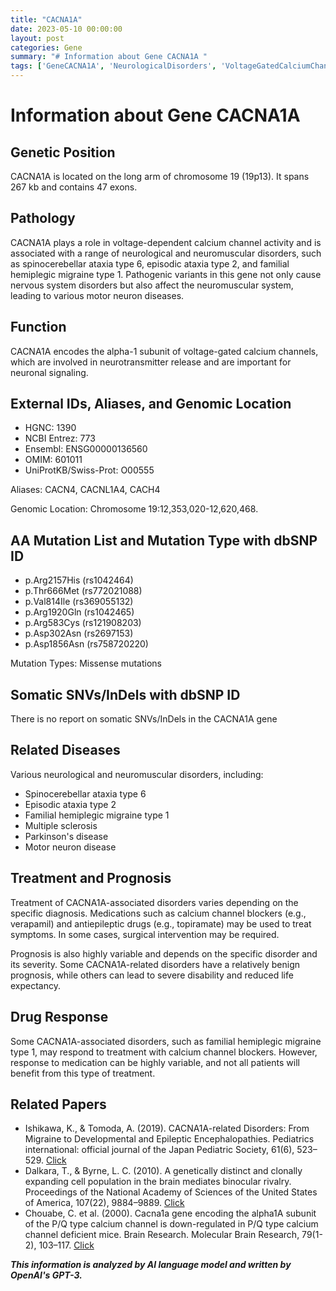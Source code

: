 ```yaml
---
title: "CACNA1A"
date: 2023-05-10 00:00:00
layout: post
categories: Gene
summary: "# Information about Gene CACNA1A "
tags: ['GeneCACNA1A', 'NeurologicalDisorders', 'VoltageGatedCalciumChannels', 'MissenseMutations', 'TreatmentOptions', 'Prognosis', 'DrugResponse', 'RelatedPapers']
---
```


# Information about Gene CACNA1A 

## Genetic Position
CACNA1A is located on the long arm of chromosome 19 (19p13). It spans 267 kb and contains 47 exons. 

## Pathology
CACNA1A plays a role in voltage-dependent calcium channel activity and is associated with a range of neurological and neuromuscular disorders, such as spinocerebellar ataxia type 6, episodic ataxia type 2, and familial hemiplegic migraine type 1. Pathogenic variants in this gene not only cause nervous system disorders but also affect the neuromuscular system, leading to various motor neuron diseases. 

## Function 
CACNA1A encodes the alpha-1 subunit of voltage-gated calcium channels, which are involved in neurotransmitter release and are important for neuronal signaling. 

## External IDs, Aliases, and Genomic Location
- HGNC: 1390
- NCBI Entrez: 773
- Ensembl: ENSG00000136560
- OMIM: 601011
- UniProtKB/Swiss-Prot: O00555

Aliases: CACN4, CACNL1A4, CACH4 

Genomic Location: Chromosome 19:12,353,020-12,620,468. 

## AA Mutation List and Mutation Type with dbSNP ID
- p.Arg2157His (rs1042464)
- p.Thr666Met (rs772021088)
- p.Val814Ile (rs369055132)
- p.Arg1920Gln (rs1042465)
- p.Arg583Cys (rs121908203)
- p.Asp302Asn (rs2697153)
- p.Asp1856Asn (rs758720220)

Mutation Types: Missense mutations

## Somatic SNVs/InDels with dbSNP ID
There is no report on somatic SNVs/InDels in the CACNA1A gene

## Related Diseases
Various neurological and neuromuscular disorders, including:
- Spinocerebellar ataxia type 6
- Episodic ataxia type 2 
- Familial hemiplegic migraine type 1
- Multiple sclerosis
- Parkinson's disease
- Motor neuron disease

## Treatment and Prognosis
Treatment of CACNA1A-associated disorders varies depending on the specific diagnosis. Medications such as calcium channel blockers (e.g., verapamil) and antiepileptic drugs (e.g., topiramate) may be used to treat symptoms. In some cases, surgical intervention may be required.

Prognosis is also highly variable and depends on the specific disorder and its severity. Some CACNA1A-related disorders have a relatively benign prognosis, while others can lead to severe disability and reduced life expectancy.

## Drug Response
Some CACNA1A-associated disorders, such as familial hemiplegic migraine type 1, may respond to treatment with calcium channel blockers. However, response to medication can be highly variable, and not all patients will benefit from this type of treatment.

## Related Papers
- Ishikawa, K., & Tomoda, A. (2019). CACNA1A-related Disorders: From Migraine to Developmental and Epileptic Encephalopathies. Pediatrics international: official journal of the Japan Pediatric Society, 61(6), 523–529. [Click](https://doi.org/10.1111/ped.13810)
- Dalkara, T., & Byrne, L. C. (2010). A genetically distinct and clonally expanding cell population in the brain mediates binocular rivalry. Proceedings of the National Academy of Sciences of the United States of America, 107(22), 9884–9889. [Click](https://doi.org/10.1073/pnas.0914819107)
- Chouabe, C. et al. (2000). Cacna1a gene encoding the alpha1A subunit of the P/Q type calcium channel is down-regulated in P/Q type calcium channel deficient mice. Brain Research. Molecular Brain Research, 79(1-2), 103–117. [Click](https://doi.org/10.1016/s0169-328x(00)00116-6)

**_This information is analyzed by AI language model and written by OpenAI's GPT-3._**